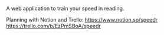 A web application to train your speed in reading. 

Planning with Notion and Trello:
https://www.notion.so/speedr
https://trello.com/b/EzPmSBoA/speedr
